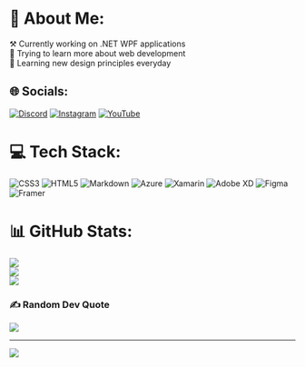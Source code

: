 # 💫 About Me:
⚒️ Currently working on .NET WPF applications<br>😤 Trying to learn more about web development<br>💫 Learning new design principles everyday


## 🌐 Socials:
[![Discord](https://img.shields.io/badge/Discord-%237289DA.svg?logo=discord&logoColor=white)](https://discord.gg/https://discord.gg/ctXqhrze) [![Instagram](https://img.shields.io/badge/Instagram-%23E4405F.svg?logo=Instagram&logoColor=white)](https://instagram.com/https://instagram.com/ui.newbie) [![YouTube](https://img.shields.io/badge/YouTube-%23FF0000.svg?logo=YouTube&logoColor=white)](https://youtube.com/@https://youtube.com/tri_bytes) 

# 💻 Tech Stack:
![CSS3](https://img.shields.io/badge/css3-%231572B6.svg?style=for-the-badge&logo=css3&logoColor=white) ![HTML5](https://img.shields.io/badge/html5-%23E34F26.svg?style=for-the-badge&logo=html5&logoColor=white) ![Markdown](https://img.shields.io/badge/markdown-%23000000.svg?style=for-the-badge&logo=markdown&logoColor=white) ![Azure](https://img.shields.io/badge/azure-%230072C6.svg?style=for-the-badge&logo=azure-devops&logoColor=white) ![Xamarin](https://img.shields.io/badge/Xamarin-3199DC?style=for-the-badge&logo=xamarin&logoColor=white) ![Adobe XD](https://img.shields.io/badge/Adobe%20XD-470137?style=for-the-badge&logo=Adobe%20XD&logoColor=#FF61F6) 	![Figma](https://img.shields.io/badge/figma-%23F24E1E.svg?style=for-the-badge&logo=figma&logoColor=white) ![Framer](https://img.shields.io/badge/Framer-black?style=for-the-badge&logo=framer&logoColor=blue) 
# 📊 GitHub Stats:
![](https://github-readme-stats.vercel.app/api?username=ZeraTS&theme=material-palenight&hide_border=false&include_all_commits=false&count_private=false)<br/>
![](https://github-readme-streak-stats.herokuapp.com/?user=ZeraTS&theme=material-palenight&hide_border=false)<br/>
![](https://github-readme-stats.vercel.app/api/top-langs/?username=ZeraTS&theme=material-palenight&hide_border=false&include_all_commits=false&count_private=false&layout=compact)

### ✍️ Random Dev Quote
![](https://quotes-github-readme.vercel.app/api?type=horizontal&theme=radical)

---
[![](https://visitcount.itsvg.in/api?id=ZeraTS&icon=0&color=6)](https://visitcount.itsvg.in)

<!-- Proudly created with GPRM ( https://gprm.itsvg.in ) -->
